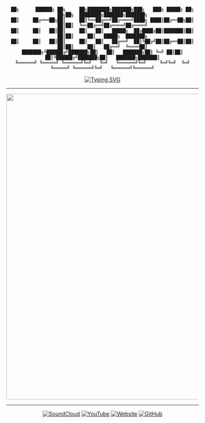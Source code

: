 <div align="center">

```ascii
██╗      ██████╗ ██╗     ██╗████████╗███████╗███╗   ███╗ █████╗ ██╗   ██╗██╗  ████████╗███████╗███████╗
██║     ██╔═══██╗██║     ██║╚══██╔══╝██╔════╝████╗ ████║██╔══██╗██║   ██║██║  ╚══██╔══╝██╔════╝██╔════╝
██║     ██║   ██║██║     ██║   ██║   █████╗  ██╔████╔██║███████║██║   ██║██║     ██║   █████╗  ███████╗
██║     ██║   ██║██║     ██║   ██║   ██╔══╝  ██║╚██╔╝██║██╔══██║██║   ██║██║     ██║   ██╔══╝  ╚════██║
███████╗╚██████╔╝███████╗██║   ██║   ███████╗██║ ╚═╝ ██║██║  ██║╚██████╔╝███████╗██║   ███████╗███████║
╚══════╝ ╚═════╝ ╚══════╝╚═╝   ╚═╝   ╚══════╝╚═╝     ╚═╝╚═╝  ╚═╝ ╚═════╝ ╚══════╝╚═╝   ╚══════╝╚══════╝
```

[![Typing SVG](https://readme-typing-svg.demolab.com?font=JetBrains+Mono&size=20&pause=1000&color=E8CF6C&center=true&vCenter=true&width=600&lines=Music+Producer+%7C+Music+Distributor;Writer+%7C+Digital+Artist;Open+Source+Contributor)](https://git.io/typing-svg)

</div>

---

<div align="center">

<img width="800em" src="https://github-readme-streak-stats.herokuapp.com/?user=lolitemaultes&theme=dark&hide_border=true&background=0D1117&stroke=ffffff&ring=ffffff&fire=ffffff&currStreakLabel=ffffff"/>

</div>

---

<div align="center">

[![SoundCloud](https://img.shields.io/badge/SoundCloud-FF5500?style=for-the-badge&logo=soundcloud&logoColor=white)](https://soundcloud.com/iamtherealmaultes)
[![YouTube](https://img.shields.io/badge/YouTube-FF0000?style=for-the-badge&logo=youtube&logoColor=white)](https://youtube.com/@LOLITEMAULTES)
[![Website](https://img.shields.io/badge/LOLITEMAULTES-E8CF6C?style=for-the-badge&logoColor=white)](https://lolitemaultes.online/)
[![GitHub](https://img.shields.io/badge/GitHub-181717?style=for-the-badge&logo=github&logoColor=white)](https://github.com/lolitemaultes)

</div>

